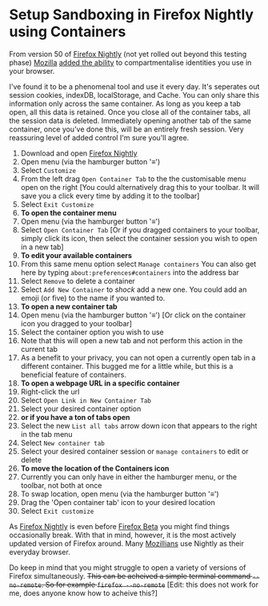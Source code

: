 # Setup Sandboxing in Firefox Nightly using Containers

From version 50 of [Firefox Nightly](https://www.mozilla.org/en-US/firefox/channel/desktop/) (not yet rolled out beyond this testing phase) [Mozilla](https://www.mozilla.org/) [added the ability](https://blog.mozilla.org/tanvi/2016/06/16/contextual-identities-on-the-web/) to compartmentalise identities you use in your browser.

I've found it to be a phenomenal tool and use it every day. It's seperates out session cookies, indexDB, localStorage, and Cache. You can only share this information only across the same container. As long as you keep a tab open, all this data is retained. Once you close all of the container tabs, all the session data is deleted. Immediately opening another tab of the same container, once you've done this, will be an entirely fresh session. Very reassuring level of added control I'm sure you'll agree.

1. Download and open [Firefox Nightly](https://www.mozilla.org/en-US/firefox/channel/desktop/)
2. Open menu (via the hamburger button '≡')
3. Select `Customize`
4. From the left drag `Open Container Tab` to the the customisable menu open on the right [You could alternatively drag this to your toolbar. It will save you a click every time by adding it to the toolbar]
5. Select `Exit Customize`
6. **To open the container menu**
7. Open menu (via the hamburger button '≡')
8. Select `Open Container Tab` [Or if you dragged containers to your toolbar, simply click its icon, then select the container session you wish to open in a new tab]
9. **To edit your available containers**
10. From this same menu option select `Manage containers` You can also get here by typing `about:preferences#containers` into the address bar
11. Select `Remove` to delete a container
12. Select `Add New Container` to *shock* add a new one. You could add an emoji (or five) to the name if you wanted to.
13. **To open a new container tab**
14. Open menu (via the hamburger button '≡') [Or click on the container icon you dragged to your toolbar]
15. Select the container option you wish to use
16. Note that this will open a new tab and not perform this action in the current tab
17. As a benefit to your privacy, you can not open a currently open tab in a different container. This bugged me for a little while, but this is a beneficial feature of containers.
18. **To open a webpage URL in a specific container**
19. Right-click the url
20. Select `Open Link in New Container Tab`
21. Select your desired container option
22. **or if you have a ton of tabs open**
23. Select the new `List all tabs` arrow down icon that appears to the right in the tab menu
24. Select `New container tab`
25. Select your desired container session or `manage containers` to edit or delete
26. **To move the location of the Containers icon**
27. Currently you can only have in either the hamburger menu, or the toolbar, not both at once
28. To swap location, open menu (via the hamburger button '≡')
29. Drag the 'Open container tab' icon to your desired location
30. Select `Exit customize`
 
As [Firefox Nightly](https://www.mozilla.org/en-US/firefox/channel/desktop/) is even before [Firefox Beta](https://www.mozilla.org/en-US/firefox/beta/all/) you might find things occasionally break. With that in mind, however, it is the most actively updated version of Firefox around. Many [Mozillians](https://wiki.mozilla.org/Mozillians) use Nightly as their everyday browser. 

Do keep in mind that you might struggle to open a variety of versions of Firefox simultaneously. ~~This can be acheived a simple terminal command `--no-remote`. So for example `firefox --no-remote`~~ [Edit: this does not work for me, does anyone know how to acheive this?]

